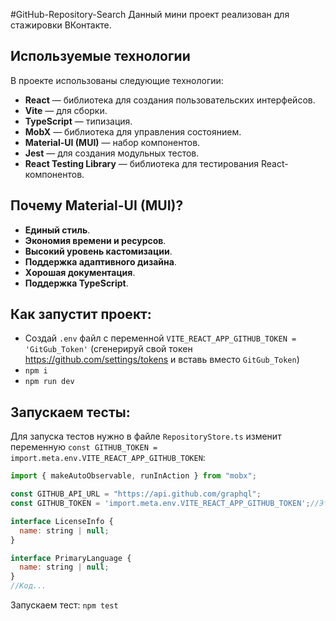 #GitHub-Repository-Search
Данный мини проект реализован для стажировки ВКонтакте.

## Используемые технологии

В проекте использованы следующие технологии:

- **React** — библиотека для создания пользовательских интерфейсов.
- **Vite** — для сборки.
- **TypeScript** — типизация.
- **MobX** — библиотека для управления состоянием.
- **Material-UI (MUI)** — набор компонентов.
- **Jest** — для создания модульных тестов.
- **React Testing Library** — библиотека для тестирования React-компонентов.

## Почему Material-UI (MUI)?

- **Единый стиль**.
- **Экономия времени и ресурсов**.
- **Высокий уровень кастомизации**.
- **Поддержка адаптивного дизайна**.
- **Xорошая документация**.
- **Поддержка TypeScript**.

## Как запустит проект:
- Создай `.env` файл с переменной `VITE_REACT_APP_GITHUB_TOKEN = 'GitGub_Token'` (сгенерируй свой токен https://github.com/settings/tokens и вставь вместо `GitGub_Token`)
- `npm i`
- `npm run dev`

## Запускаем тесты: 
Для запуска тестов нужно в файле `RepositoryStore.ts` изменит переменную `const GITHUB_TOKEN = import.meta.env.VITE_REACT_APP_GITHUB_TOKEN`:

```js
import { makeAutoObservable, runInAction } from "mobx";

const GITHUB_API_URL = "https://api.github.com/graphql";
const GITHUB_TOKEN = 'import.meta.env.VITE_REACT_APP_GITHUB_TOKEN';//Это поможет избавиться от ошибки с import.meta.

interface LicenseInfo {
  name: string | null;
}

interface PrimaryLanguage {
  name: string | null;
}
//Код...
```
Запускаем тест: `npm test`

